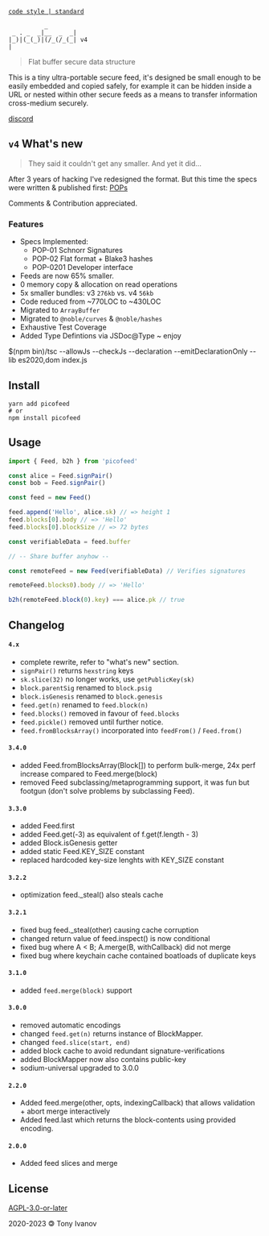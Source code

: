 [`code style | standard`](https://standardjs.com/)
```
          _
 _ . _  _|__  _  _|
|_)|(_(_)|(/_(/_(_| v4
|
```

> Flat buffer secure data structure

This is a tiny ultra-portable secure feed, it's designed be small enough to be easily
embedded and copied safely, for example it can be hidden inside a URL or nested within other
secure feeds as a means to transfer information cross-medium securely.

[discord](https://discord.gg/8RMRUPZ9RS)

## `v4` What's new

> They said it couldn't get any smaller.
> And yet it did...

After 3 years of hacking I've redesigned the format.
But this time the specs were written &amp; published first: [POPs](https://github.com/decentlabs-north/pops)

Comments &amp; Contribution appreciated.

### Features

- Specs Implemented:
  - POP-01 Schnorr Signatures
  - POP-02 Flat format + Blake3 hashes
  - POP-0201 Developer interface
- Feeds are now 65% smaller.
- 0 memory copy &amp; allocation on read operations
- 5x smaller bundles: v3 `276kb` vs. v4 `56kb`
- Code reduced from ~770LOC to ~430LOC
- Migrated to `ArrayBuffer`
- Migrated to `@noble/curves` &amp; `@noble/hashes`
- Exhaustive Test Coverage
- Added Type Defintions via JSDoc@Type ~ enjoy

$(npm bin)/tsc --allowJs --checkJs --declaration --emitDeclarationOnly --lib es2020,dom index.js

## <a name="install"></a> Install

```
yarn add picofeed
# or
npm install picofeed
```

## <a name="usage"></a> Usage

```js
import { Feed, b2h } from 'picofeed'

const alice = Feed.signPair()
const bob = Feed.signPair()

const feed = new Feed()

feed.append('Hello', alice.sk) // => height 1
feed.blocks[0].body // => 'Hello'
feed.blocks[0].blockSize // => 72 bytes

const verifiableData = feed.buffer

// -- Share buffer anyhow --

const remoteFeed = new Feed(verifiableData) // Verifies signatures

remoteFeed.blocks0).body // => 'Hello'

b2h(remoteFeed.block(0).key) === alice.pk // true
```

## Changelog
#### `4.x`
- complete rewrite, refer to "what's new" section.
- `signPair()` returns `hexstring` keys
- `sk.slice(32)` no longer works, use `getPublicKey(sk)`
- `block.parentSig` renamed to `block.psig`
- `block.isGenesis` renamed to `block.genesis`
- `feed.get(n)` renamed to `feed.block(n)`
- `feed.blocks()` removed in favour of `feed.blocks`
- `feed.pickle()` removed until further notice.
- `feed.fromBlocksArray()` incorporated into `feedFrom()` / `Feed.from()`

#### `3.4.0`
- added Feed.fromBlocksArray(Block[]) to perform bulk-merge, 24x perf increase compared to Feed.merge(block)
- removed Feed subclassing/metaprogramming support, it was fun but footgun (don't solve problems by subclassing Feed).

#### `3.3.0`
- added Feed.first
- added Feed.get(-3) as equivalent of f.get(f.length - 3)
- added Block.isGenesis getter
- added static Feed.KEY_SIZE constant
- replaced hardcoded key-size lenghts with KEY_SIZE constant

#### `3.2.2`
- optimization feed._steal() also steals cache

#### `3.2.1`
- fixed bug feed._steal(other) causing cache corruption
- changed return value of feed.inspect() is now conditional
- fixed bug where A < B; A.merge(B, withCallback) did not merge
- fixed bug where keychain cache contained boatloads of duplicate keys

#### `3.1.0`
- added `feed.merge(block)` support

#### `3.0.0`
- removed automatic encodings
- changed `feed.get(n)` returns instance of BlockMapper.
- changed `feed.slice(start, end)`
- added block cache to avoid redundant signature-verifications
- added BlockMapper now also contains public-key
- sodium-universal upgraded to 3.0.0

#### `2.2.0`
- Added feed.merge(other, opts, indexingCallback) that allows validation + abort merge interactively
- Added feed.last which returns the block-contents using provided encoding.
#### `2.0.0`
-  Added feed slices and merge
## License

[AGPL-3.0-or-later](./LICENSE)

2020-2023 &#x1f12f; Tony Ivanov
